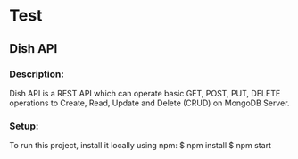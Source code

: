 # Test
 
## Dish API
### Description:
Dish API is a REST API which can operate basic GET, POST, PUT, DELETE operations to Create, Read, Update and Delete (CRUD) on MongoDB Server.

### Setup:
To run this project, install it locally using npm:
$ npm install
$ npm start